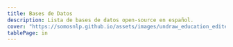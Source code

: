 ```yaml
---
title: Bases de Datos
description: Lista de bases de datos open-source en español. 
cover: "https://somosnlp.github.io/assets/images/undraw_education_edited.svg"
tablePage: in
---
```


<TableDatasetsCSV :csvFileUrl="'https://raw.githubusercontent.com/somosnlp/recursos/main/datasets.csv'" />
